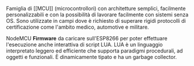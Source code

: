 Famiglia di [[MCU]] (microcontrollori) con architetture semplici, facilmente personalizzabili e con la possibilità di lavorare facilmente con sistemi senza OS. 
Sono utilizzate in campi dove è richiesto di superare rigidi protocolli di certificazione come l'ambito medico, automotive e militare.

NodeMCU **Firmware** da caricare sull'ESP8266 per poter effettuare l'esecuzione anche interattiva di script LUA. LUA è un linguaggio interpretato leggero ed efficiente che supporta paradigmi procedurali, ad oggetti e funzionali. È dinamicamente tipato e ha un garbage collector.